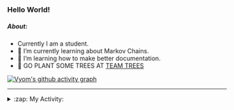 ### Hello World!

##### About:
- Currently I am a student.
- 🌱 I’m currently learning about Markov Chains.
- 🌱 I’m learning how to make better documentation.
- 🌱 GO PLANT SOME TREES AT [TEAM TREES](https://teamtrees.org/)

[![Vyom's github activity graph](https://activity-graph.herokuapp.com/graph?username=Vyvy-vi)](https://github.com/ashutosh00710/github-readme-activity-graph)

---
<details>
  <summary>:zap: My Activity:</summary>
  
<!--START_SECTION:waka-->
![Code Time](http://img.shields.io/badge/Code%20Time-817%20hrs%2049%20mins-blue)

**I'm a Night 🦉** 

```text
🌞 Morning    67 commits     ██░░░░░░░░░░░░░░░░░░░░░░░   8.23% 
🌆 Daytime    199 commits    ██████░░░░░░░░░░░░░░░░░░░   24.45% 
🌃 Evening    282 commits    ████████░░░░░░░░░░░░░░░░░   34.64% 
🌙 Night      266 commits    ████████░░░░░░░░░░░░░░░░░   32.68%

```
📅 **I'm Most Productive on Sunday** 

```text
Monday       78 commits     ██░░░░░░░░░░░░░░░░░░░░░░░   9.58% 
Tuesday      132 commits    ████░░░░░░░░░░░░░░░░░░░░░   16.22% 
Wednesday    124 commits    ███░░░░░░░░░░░░░░░░░░░░░░   15.23% 
Thursday     110 commits    ███░░░░░░░░░░░░░░░░░░░░░░   13.51% 
Friday       107 commits    ███░░░░░░░░░░░░░░░░░░░░░░   13.14% 
Saturday     89 commits     ██░░░░░░░░░░░░░░░░░░░░░░░   10.93% 
Sunday       174 commits    █████░░░░░░░░░░░░░░░░░░░░   21.38%

```


📊 **This Week I Spent My Time On** 

```text
🔥 Editors: 
VS Code                  8 hrs 29 mins       █████████████████████░░░░   85.07% 
Vim                      1 hr 29 mins        ███░░░░░░░░░░░░░░░░░░░░░░   14.93%

🐱‍💻 Projects: 
praise                   8 hrs 30 mins       █████████████████████░░░░   85.2% 
phishing-check-bot       33 mins             █░░░░░░░░░░░░░░░░░░░░░░░░   5.54% 
Unknown Project          28 mins             █░░░░░░░░░░░░░░░░░░░░░░░░   4.8% 
developer-rubric         17 mins             ░░░░░░░░░░░░░░░░░░░░░░░░░   2.95% 
discord-bot              9 mins              ░░░░░░░░░░░░░░░░░░░░░░░░░   1.52%

```


 Last Updated on 14/06/2022 09:04:13 UTC
<!--END_SECTION:waka-->
</details>
